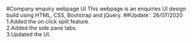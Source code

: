 #Company enquiry webpage UI
This webpage is an enquiries UI design build using HTML, CSS, Bootstrap and jQuery.
##Update : 26/07/2020
1.Added the on click split feature.\
2.Added the side pane tabs.\
3.Updated the UI.

